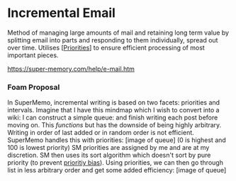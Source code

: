 # Incremental Email

Method of managing large amounts of mail and retaining long term value by splitting email into parts and responding to them individually, spread out over time. Utilises [[Priorities]] to ensure efficient processing of most important pieces.

https://super-memory.com/help/e-mail.htm


### Foam Proposal

In SuperMemo, incremental writing is based on two facets: priorities and intervals. Imagine that I have this mindmap which I wish to convert into a wiki:
I can construct a simple queue:
and finish writing each post before moving on. This *functions* but has the downside of being highly arbitrary. Writing in order of last added or in random order is not efficient. SuperMemo handles this with priorities:
[image of queue]
(0 is highest and 100 is lowest priority)
SM priorities are assigned by me and are at my discretion. SM then uses its sort algorithm which doesn't sort by pure priority (to prevent [prioritiy bias]()). 
Using priorities, we can then go through list in less arbitrary order and get some added efficiency:
[image of queue]

[//begin]: # "Autogenerated link references for markdown compatibility"
[Priorities]: priorities "Priorities"
[//end]: # "Autogenerated link references"
